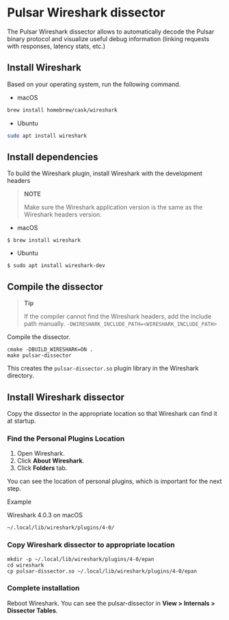 <!--

    Licensed to the Apache Software Foundation (ASF) under one
    or more contributor license agreements.  See the NOTICE file
    distributed with this work for additional information
    regarding copyright ownership.  The ASF licenses this file
    to you under the Apache License, Version 2.0 (the
    "License"); you may not use this file except in compliance
    with the License.  You may obtain a copy of the License at

      http://www.apache.org/licenses/LICENSE-2.0

    Unless required by applicable law or agreed to in writing,
    software distributed under the License is distributed on an
    "AS IS" BASIS, WITHOUT WARRANTIES OR CONDITIONS OF ANY
    KIND, either express or implied.  See the License for the
    specific language governing permissions and limitations
    under the License.

-->

# Pulsar Wireshark dissector

The Pulsar Wireshark dissector allows to automatically decode the Pulsar binary protocol
and visualize useful debug information (linking requests with responses, latency stats, etc.)

## Install Wireshark

Based on your operating system, run the following command.

- macOS

```bash
brew install homebrew/cask/wireshark
```

- Ubuntu

```bash
sudo apt install wireshark
```

## Install dependencies

To build the Wireshark plugin, install Wireshark with the development headers

> **NOTE**
> 
> Make sure the Wireshark application version is the same as the Wireshark headers version.

- macOS

```shell
$ brew install wireshark
```

- Ubuntu

```shell
$ sudo apt install wireshark-dev
```

## Compile the dissector

> **Tip**
> 
> If the compiler cannot find the Wireshark headers, add the include path manually.
> `-DWIRESHARK_INCLUDE_PATH=<WIRESHARK_INCLUDE_PATH>`

Compile the dissector.

```shell
cmake -DBUILD_WIRESHARK=ON .
make pulsar-dissector
```

This creates the `pulsar-dissector.so` plugin library in the Wireshark directory.

## Install Wireshark dissector

Copy the dissector in the appropriate location so that Wireshark can find it at startup.

### Find the Personal Plugins Location

1. Open Wireshark.
2. Click **About Wireshark**.
3. Click **Folders** tab.

You can see the location of personal plugins, which is important for the next step.

Example

Wireshark 4.0.3 on macOS

```shell
~/.local/lib/wireshark/plugins/4-0/
```

### Copy Wireshark dissector to appropriate location

```shell
mkdir -p ~/.local/lib/wireshark/plugins/4-0/epan
cd wireshark
cp pulsar-dissector.so ~/.local/lib/wireshark/plugins/4-0/epan
```

### Complete installation

Reboot Wireshark. You can see the pulsar-dissector in **View > Internals > Dissector Tables**.
